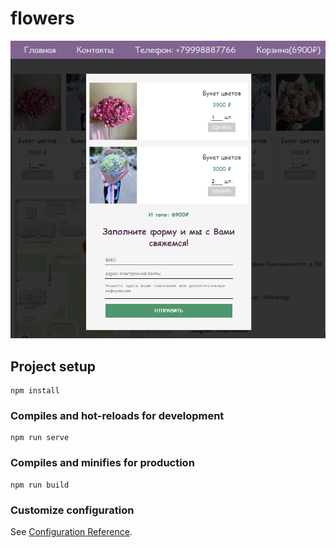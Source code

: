 # flowers

![Иллюстрация к поекту](https://github.com/SergeyRomadin/flowers/raw/master/FlowersTmpl.png)

## Project setup

```
npm install
```

### Compiles and hot-reloads for development

```
npm run serve
```

### Compiles and minifies for production

```
npm run build
```

### Customize configuration

See [Configuration Reference](https://cli.vuejs.org/config/).
